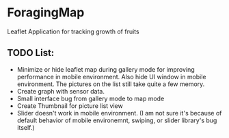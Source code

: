 # ForagingMap
Leaflet Application for tracking growth of fruits

TODO List:
-
- Minimize or hide leaflet map during gallery mode for improving performance in mobile environment. Also hide UI window in mobile environment. The pictures on the list still take quite a few memory.
- Create graph with sensor data.
- Small interface bug from gallery mode to map mode
- Create Thumbnail for picture list view
- Slider doesn't work in mobile environment. (I am not sure it's because of default behavior of mobile environemnt, swiping, or slider library's bug itself.)
